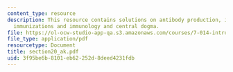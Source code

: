 ```yaml
---
content_type: resource
description: This resource contains solutions on antibody production, immunology and
  immunizations and immunology and central dogma.
file: https://ol-ocw-studio-app-qa.s3.amazonaws.com/courses/7-014-introductory-biology-spring-2005/3f95be6b8101eb62252d8deed4231fdb_section20_ak.pdf
file_type: application/pdf
resourcetype: Document
title: section20_ak.pdf
uid: 3f95be6b-8101-eb62-252d-8deed4231fdb
---
```

